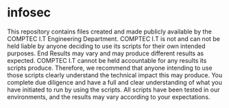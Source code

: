 # infosec
This repository contains files created and made publicly available by the COMPTEC I.T Engineering Department.  COMPTEC I.T is not and can not be held liable by anyone deciding to use its scripts for their own intended purposes.  End Results may vary and may produce different results as expected.  COMPTEC I.T cannot be held accountable for any results its scripts produce.  Therefore, we recommend that anyone intending to use those scripts clearly understand the technical impact this may produce.  You complete due diligence and have a full and clear understanding of what you have initiated to run by using the scripts.  All scripts have been tested in our environments, and the results may vary according to your expectations.
